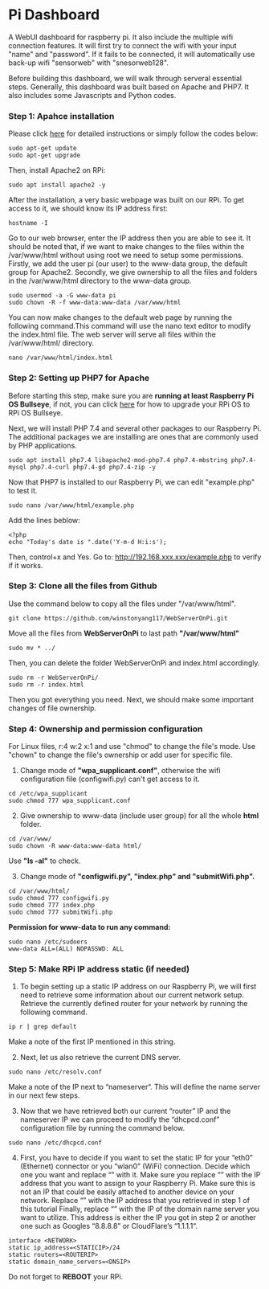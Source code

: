 # Pi Dashboard
A WebUI dashboard for raspberry pi. It also include the multiple wifi connection features. It will first try to connect the wifi with your input "name" and "password". If it fails to be connected, it will automatically use back-up wifi "sensorweb" with "snesorweb128".

Before building this dashboard, we will walk through serveral essential steps. 
Generally, this dashboard was built based on Apache and PHP7. It also includes some Javascripts and Python codes.  

### Step 1: Apahce installation
Please click [here](https://pimylifeup.com/raspberry-pi-apache/) for detailed instructions or simply follow the codes below:

```
sudo apt-get update
sudo apt-get upgrade
```
Then, install Apache2 on RPi:

```
sudo apt install apache2 -y
```

After the installation, a very basic webpage was built on our RPi. To get access to it, we should know its IP address first:
```
hostname -I
```
Go to our web browser, enter the IP address then you are able to see it. It should be noted that, if we want to make changes to the files within the /var/www/html without using root we need to setup some permissions. Firstly, we add the user pi (our user) to the www-data group, the default group for Apache2. Secondly, we give ownership to all the files and folders in the /var/www/html directory to the www-data group.
```
sudo usermod -a -G www-data pi
sudo chown -R -f www-data:www-data /var/www/html
```

You can now make changes to the default web page by running the following command.This command will use the nano text editor to modify the index.html file.
The web server will serve all files within the /var/www/html/ directory.
```
nano /var/www/html/index.html
```
### Step 2: Setting up PHP7 for Apache
Before starting this step, make sure you are **running at least Raspberry Pi OS Bullseye**, if not, you can click [here](https://pimylifeup.com/upgrade-raspberry-pi-os-bullseye/) for how to upgrade your RPi OS to RPi OS Bullseye. 

Next, we will install PHP 7.4 and several other packages to our Raspberry Pi. The additional packages we are installing are ones that are commonly used by PHP applications.
```
sudo apt install php7.4 libapache2-mod-php7.4 php7.4-mbstring php7.4-mysql php7.4-curl php7.4-gd php7.4-zip -y
```

Now that PHP7 is installed to our Raspberry Pi, we can edit "example.php" to test it.
```
sudo nano /var/www/html/example.php
```
Add the lines beblow:
```
<?php
echo "Today's date is ".date('Y-m-d H:i:s');
```
Then, control+x and Yes. Go to: http://192.168.xxx.xxx/example.php to verify if it works.

### Step 3: Clone all the files from Github
Use the command below to copy all the files under "/var/www/html". 
```
git clone https://github.com/winstonyang117/WebServerOnPi.git
```
Move all the files from **WebServerOnPi** to last path **"/var/www/html"**
```
sudo mv * ../
```
Then, you can delete the folder WebServerOnPi and index.html accordingly. 
```
sudo rm -r WebServerOnPi/
sudo rm -r index.html 
```
Then you got everything you need. Next, we should make some important changes of file ownership.

### Step 4: Ownership and permission configuration 
For Linux files, r:4 w:2 x:1 and use "chmod" to change the file's mode. Use "chown" to change the file's ownership or add user for specific file. 
1. Change mode of **"wpa_supplicant.conf"**, otherwise the wifi configuration file (configwifi.py) can't get access to it. 
```
cd /etc/wpa_supplicant
sudo chmod 777 wpa_supplicant.conf
```
2. Give ownership to www-data (include user group) for all the whole **html** folder.
```
cd /var/www/
sudo chown -R www-data:www-data html/
```
Use **"ls -al"** to check.

3. Change mode of **"configwifi.py", "index.php" and "submitWifi.php".**
```
cd /var/www/html/
sudo chmod 777 configwifi.py
sudo chmod 777 index.php
sudo chmod 777 submitWifi.php
```

**Permission for www-data to run any command:**
```
sudo nano /etc/sudoers
www-data ALL=(ALL) NOPASSWD: ALL
```

### Step 5: Make RPi IP address static (if needed)
1. To begin setting up a static IP address on our Raspberry Pi, we will first need to retrieve some information about our current network setup. Retrieve  the currently defined router for your network by running the following command.
```
ip r | grep default
```
Make a note of the first IP mentioned in this string.

2. Next, let us also retrieve the current DNS server.
```
sudo nano /etc/resolv.conf
```
Make a note of the IP next to “nameserver“. This will define the name server in our next few steps.

3. Now that we have retrieved both our current “router” IP and the nameserver IP we can proceed to modify the “dhcpcd.conf” configuration file by running the command below.
```
sudo nano /etc/dhcpcd.conf
```

4. First, you have to decide if you want to set the static IP for your “eth0” (Ethernet) connector or you “wlan0” (WiFi) connection. Decide which one you want and replace “<NETWORK>” with it.
Make sure you replace “<STATICIP>” with the IP address that you want to assign to your Raspberry Pi. Make sure this is not an IP that could be easily attached to another device on your network.
Replace “<ROUTERIP>” with the IP address that you retrieved in step 1 of this tutorial
Finally, replace “<DNSIP>” with the IP of the domain name server you want to utilize. This address is either the IP you got in step 2 or another one such as Googles “8.8.8.8” or CloudFlare’s “1.1.1.1“.
  
```
interface <NETWORK>
static ip_address=<STATICIP>/24
static routers=<ROUTERIP>
static domain_name_servers=<DNSIP>
```
Do not forget to **REBOOT** your RPi.

